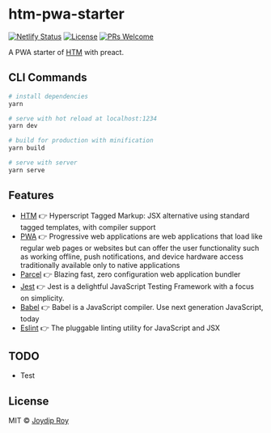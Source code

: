 # htm-pwa-starter

[![Netlify Status](https://api.netlify.com/api/v1/badges/666f6bb2-59dc-474d-a727-7972cc1c6c40/deploy-status)](https://app.netlify.com/sites/focused-minsky-20b3ec/deploys)
[![License](https://img.shields.io/npm/l/make-coverage-badge.svg)](https://github.com/rjoydip/htm-pwa-starter/blob/master/LICENSE)
[![PRs Welcome](https://img.shields.io/badge/PRs-welcome-brightgreen.svg)](https://reactjs.org/docs/how-to-contribute.html#your-first-pull-request)

A PWA starter of [HTM](https://github.com/developit/htm) with preact. 

## CLI Commands

``` bash
# install dependencies
yarn

# serve with hot reload at localhost:1234
yarn dev

# build for production with minification
yarn build

# serve with server
yarn serve
```

## Features

- [HTM](https://github.com/developit/htm) :point_right: Hyperscript Tagged Markup: JSX alternative using standard tagged templates, with compiler support
- [PWA](https://developers.google.com/web/progressive-web-apps) :point_right: Progressive web applications are web applications that load like regular web pages or websites but can offer the user functionality such as working offline, push notifications, and device hardware access traditionally available only to native applications
- [Parcel](https://parceljs.org) :point_right: Blazing fast, zero configuration web application bundler
- [Jest](https://jestjs.io/) :point_right: Jest is a delightful JavaScript Testing Framework with a focus on simplicity.
- [Babel](https://babeljs.io/) :point_right: Babel is a JavaScript compiler. Use next generation JavaScript, today
- [Eslint](https://eslint.org/) :point_right: The pluggable linting utility for JavaScript and JSX

## TODO

- Test

## License

MIT © [Joydip Roy](https://github.com/rjoydip)